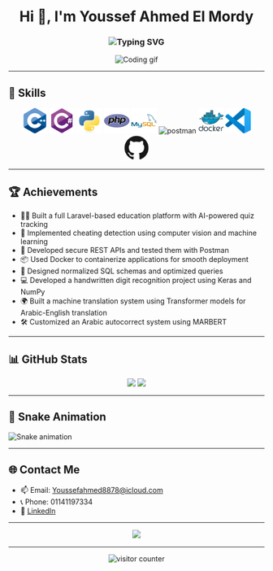 <h1 align="center">Hi 👋, I'm Youssef Ahmed El Mordy</h1>

<h3 align="center">
  <img src="https://readme-typing-svg.herokuapp.com?font=Fira+Code&duration=3000&pause=1000&color=F75C7E&center=true&vCenter=true&width=500&lines=Full-stack+developer+%F0%9F%92%BB;Laravel+%7C+PHP+%7C+Python+%7C+C%2B%2B+%7C+C%23+%7C+SQL+%7C+Docker" alt="Typing SVG" />
</h3>

<p align="center">
  <img src="https://media.giphy.com/media/qgQUggAC3Pfv687qPC/giphy.gif" width="300" alt="Coding gif"/>
</p>

---

## 🧠 Skills

<p align="center">
  <img src="https://raw.githubusercontent.com/devicons/devicon/master/icons/cplusplus/cplusplus-original.svg" alt="cplusplus" width="50" height="50"/>
  <img src="https://raw.githubusercontent.com/devicons/devicon/master/icons/csharp/csharp-original.svg" alt="csharp" width="50" height="50"/>
  <img src="https://raw.githubusercontent.com/devicons/devicon/master/icons/python/python-original.svg" alt="python" width="50" height="50"/>
  <img src="https://raw.githubusercontent.com/devicons/devicon/master/icons/php/php-original.svg" alt="php" width="50" height="50"/>
  <img src="https://raw.githubusercontent.com/devicons/devicon/master/icons/mysql/mysql-original-wordmark.svg" alt="mysql" width="50" height="50"/>
  <img src="https://cdn.worldvectorlogo.com/logos/postman.svg" alt="postman" width="50" height="50"/>
  <img src="https://raw.githubusercontent.com/devicons/devicon/master/icons/docker/docker-original-wordmark.svg" alt="docker" width="50" height="50"/>
  <img src="https://raw.githubusercontent.com/devicons/devicon/master/icons/vscode/vscode-original.svg" alt="vscode" width="50" height="50"/>
  <img src="https://raw.githubusercontent.com/devicons/devicon/master/icons/github/github-original.svg" alt="github" width="50" height="50"/>
</p>

---

## 🏆 Achievements

- 🧑‍💻 Built a full Laravel-based education platform with AI-powered quiz tracking
- 🧠 Implemented cheating detection using computer vision and machine learning
- 🔧 Developed secure REST APIs and tested them with Postman
- 📦 Used Docker to containerize applications for smooth deployment
- 🧮 Designed normalized SQL schemas and optimized queries
- 💻 Developed a handwritten digit recognition project using Keras and NumPy
- 🌍 Built a machine translation system using Transformer models for Arabic-English translation
- 🛠️ Customized an Arabic autocorrect system using MARBERT

---

## 📊 GitHub Stats

<p align="center">
  <img src="https://github-readme-stats.vercel.app/api?username=YoussefAhmedElMordy&show_icons=true&theme=tokyonight" width="450" />
  <img src="https://github-readme-streak-stats.herokuapp.com/?user=YoussefAhmedElMordy&theme=tokyonight" width="450" />
</p>

---

## 🐍 Snake Animation

![Snake animation](https://github.com/YoussefAhmedElMordy/YoussefAhmedElMordy/blob/output/github-contribution-grid-snake.svg)

---

## 🌐 Contact Me

- 📫 Email: Youssefahmed8878@icloud.com
- 📞 Phone: 01141197334
- 💼 [LinkedIn](https://www.linkedin.com/in/youssef-ahmed-541471342)

---

<p align="center">
  <img src="https://readme-typing-svg.herokuapp.com?font=Fira+Code&size=22&pause=1000&center=true&vCenter=true&width=500&lines=Thank+you+for+visiting+my+GitHub!+%F0%9F%91%8B;Let's+build+something+amazing+%F0%9F%9A%80" />
</p>

---

<p align="center">
  <img src="https://komarev.com/ghpvc/?username=YoussefAhmedElMordy&label=Profile%20Views&color=blue&style=plastic" alt="visitor counter"/>
</p>

